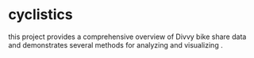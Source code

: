 # cyclistics
this project provides a comprehensive overview of Divvy bike share data and demonstrates several methods for analyzing and visualizing . 
